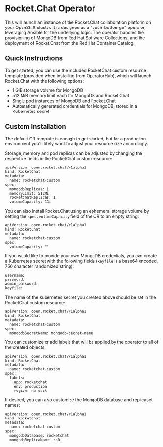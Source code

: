 # Rocket.Chat Operator

This will launch an instance of the Rocket.Chat collaboration platform on your OpenShift cluster.
It is designed as a "push-button-go" operator, leveraging Ansible for the underlying logic.
The operator handles the provisioning of MongoDB from Red Hat Software Collections, and the deployment of Rocket.Chat from the Red Hat Container Catalog.

## Quick Instructions

To get started, you can use the included RocketChat custom resource template (provided when installing from OperatorHub), which will launch Rocket.Chat with the following options:

* 1 GiB storage volume for MongoDB
* 512 MiB memory limit each for MongoDB and Rocket.Chat
* Single pod instances of MongoDB and Rocket.Chat
* Automatically generated credentials for MongoDB, stored in a Kubernetes secret

## Custom Installation

The default CR template is enough to get started, but for a production environment you'll likely want to adjust your resource size accordingly.

Storage, memory and pod replicas can be adjusted by changing the respective fields in the RocketChat custom resource:

```
apiVersion: open.rocket.chat/v1alpha1
kind: RocketChat
metadata:
  name: rocketchat-custom
spec:
  mongodbReplicas: 1
  memoryLimit: 512Mi
  rocketchatReplicas: 1
  volumeCapacity: 1Gi
```

You can also install Rocket.Chat using an ephemeral storage volume by setting the `spec.volumeCapacity` field of the CR to an empty string:

```
apiVersion: open.rocket.chat/v1alpha1
kind: RocketChat
metadata:
  name: rocketchat-custom
spec:
  volumeCapacity: ""
```

If you would like to provide your own MongoDB credentials, you can create a Kubernetes secret with the following fields (`keyfile` is a base64 encoded, 756 character randomized string):

```  
username: 
password:
admin_password:
keyfile:
```

The name of the kubernetes secret you created above should be set in the RocketChat custom resource:

```
apiVersion: open.rocket.chat/v1alpha1
kind: RocketChat
metadata:
  name: rocketchat-custom
spec:
  mongodbSecretName: mongodb-secret-name
```

You can customize or add labels that will be applied by the operator to all of the created objects:

```
apiVersion: open.rocket.chat/v1alpha1
kind: RocketChat
metadata:
  name: rocketchat-custom
spec:
  labels:
    app: rocketchat
    env: production
    region: na-east
```

If desired, you can also customize the MongoDB database and replicaset names:

```
apiVersion: open.rocket.chat/v1alpha1
kind: RocketChat
metadata:
  name: rocketchat-custom
spec:
  mongodbDatabase: rocketchat
  mongodbReplicaName: rs0
```

